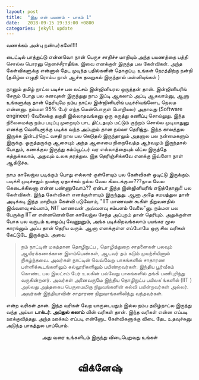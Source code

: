 ```yaml
---
layout: post
title:  "இது என் பயணம் - பாகம் 1"
date:   2018-09-15 19:33:00 +0800
categories: jekyll update
---
```


வணக்கம் அன்பு நண்பர்களே!!!!

டைட்டில்  பாத்துட்டு என்னவொ நான் பெருச சாதிச்ச மாறியும் அந்த பயணத்தை பத்தி சொல்ல பொரனு நெனச்சீராதீங்க. இவை எனக்குள் இருந்த பல கேள்விகள். அந்த கேள்விகளுக்கு என்னால் தேட முடிந்த பதில்களின் தொகுப்பு. உங்கள் நேரத்திற்கு நன்றி (தமிழ்ல எழுதி ரொம்ப நாள் ஆச்சு தவறுகல் இருந்தால் மன்னியுங்கள் )

நானும் தமிழ் நாட்ல படிச்ச பல லட்சம் இன்ஜினியரல ஒருத்தன் தான். இன்ஜினியரிங் சேரும் போது பல கனவுகள் இருந்துது நாம இப்டி ஆகலாம் அப்டி ஆகலாம்னு, ஆனா உங்களுக்கு தான் தெரியுமே நம்ப நாட்ல இன்ஜினியரிங் படிச்சிவங்லோட நெலம என்னனு. நம்மள 95% பேர் எந்த மென்பொருள் பொறியலர் அதாவது (Software engineer) வேலைக்கு தகுதி இல்லாதவங்கனு ஒரு கருத்து கணிப்பு சொல்லுது. இந்த நிலைமைக்கு நம்ப படிப்பு முறையும் பாட திட்டதயும்  மட்டும் குற்றம் சொல்ல முடியாதுனு எனக்கு வெளியுரூக்கு படிக்க வந்த அப்புறம் தான நல்லா தெரிஜ்து. இந்த  காலத்துல இருக்க இன்டர்நெட் வசதி நால பல கெடுதல் இருந்தாலும் அதனால பல நன்மைகளும் இருக்கு. ஒருத்தருக்கு ஆசையும் அந்த ஆசையை  நிறைவேத்த ஆர்வமும் இருந்தால் போதும், கணக்குல இருந்து கம்ப்யூட்டர் வர எல்லாத்தையும் வீட்ல இருத்தே கத்துக்கலாம், அதுவும் உலக தரத்துல. இத தெரிஞ்சிக்கவே எனக்கு இவ்ளோ நாள் ஆகிடூச்சு.

நாம காலேஜ்ல படிக்கும் பொது எல்லார் குள்ளேயும் பல கேள்விகள் ஓடிட்டு இருக்கும். படிச்சி முடிச்சதும் நமக்கு ஏதாச்சும் நல்ல வேல கிடைக்குமா???நாம வேல கெடைக்கிலனா என்ன பண்ணுவோம்?? ஏன்டா இந்த இன்ஜினியரிங் எடுத்தோனு!! பல கேள்விகள். இந்த கேள்விகள் எனக்குள்ளயும் இருந்துது. ஆனா அதே சமயத்துல தான் அடிக்கடி இந்த மாறியும் கேள்வி படுவோம், "IIT மாணவன்  கூகிள்  நிறுவனதில் இவ்வளவு சம்பளம், NIT  மாணவன் அவ்வளவு சம்பளம் வேலை"னு. நம்மள பல பேருக்கு IITன என்னனென்னே காலேஜ்ல சேந்த அப்புறம் தான் தெரியும். அதுக்குள்ள போக பல வருடம் உழைப்பு வேணுனும், அங்க படிக்கிறவங்கலாம் பயங்கர மூல காரங்னும் அப்ப தான் தெரிய வரும். ஆனா எனக்குள்ள எப்போமே ஒரு சில வரிகள் கேட்டுடே இருக்கும். அவை

> நம் நாட்டின் மகத்தான தொழிநுட்ப , தொழித்துறை சாதனைகள் பலவும் ஆயிரக்கணக்கான இளம்பெண்கள், ஆடவர் தம் கடும் முயற்சியினால் நிகழ்ந்தவை. அவர்கள் நாட்டின் வெவ்வேறு பாகங்களில் சாதாரண பள்ளிக்கூடங்களிலும் கல்லூரிகளிலும் பயிண்றவர்கள். இந்திய பூர்வீகம் கொண்ட பல இலட்சம் பேர் உலகின் பல்வேறு பாகங்களில் தங்கி பணிபுரிந்து வருகின்றனர். அவர்கள் அனைவருமே இந்திய தொழிநுட்ப  பயிலக'ங்களில் (IIT ) அல்லது அத்தகைய பெருமைமிகு  நிறுவங்களின் கல்வி பயின்றவர்கள் அல்லர். அவர்கள் இந்தியாவின் சாதாரண நிறுவாங்களிலிந்து வந்தவர்கள்.    

என்ற வரிகள் தான். இந்த வரிகள் வேற யாருடையதும் இல்ல நம்ப தமிழ்நாட்ல இருந்து வந்த அய்யா **டாக்டர். அப்துல் கலாம்** வின் வரிகள் தான். இந்த வரிகள் என்ன எப்படி ஊக்குவித்தது. அந்த ஊக்கம் எப்படி என்னோட கேள்விகளுக்கு விடை தேட உதவுச்சுனு அடுந்த பாகத்துல பாப்போம்.<br>
<center>அது வரை உங்களிடம் இருந்து விடைபெறுவது உங்கள்</center><br>
<center><h1>விக்னேஷ்</h1></center>
